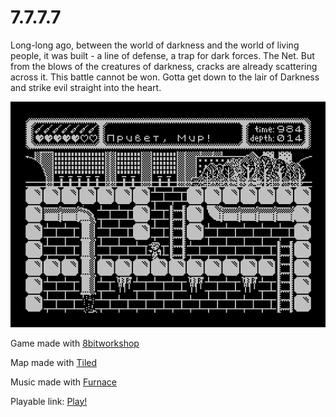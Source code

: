 # 7.7.7.7

Long-long ago, between the world of darkness and the world of living people,
it was built - a line of defense, a trap for dark forces. The Net.
But from the blows of the creatures of darkness, cracks are already scattering across it.
This battle cannot be won. Gotta get down to the lair of Darkness and strike evil 
straight into the heart.

![Screenshot](screenshot.png)

Game made with [8bitworkshop](https://8bitworkshop.com/)

Map made with [Tiled](https://github.com/mapeditor/tiled)

Music made with [Furnace](https://github.com/tildearrow/furnace)

Playable link: [Play!](https://shadowlamer.github.io/7.7.7.7/)
